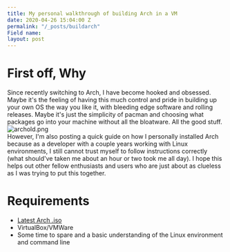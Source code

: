 ```yaml
---
title: My personal walkthrough of building Arch in a VM
date: 2020-04-26 15:04:00 Z
permalink: "/_posts/buildarch"
Field name: 
layout: post
---
```


# First off, Why

Since recently switching to Arch, I have become hooked and obsessed. Maybe it's the feeling of having this much control and pride in building up your own OS the way you like it, with bleeding edge software and rolling releases. Maybe it's just the simplicity of pacman and choosing what packages go into your machine without all the bloatware. All the good stuff. 
![archold.png](/uploads/archold.png)
<br/>
However, I'm also posting a quick guide on how I personally installed Arch because as a developer with a couple years working with Linux environments, I still cannot trust myself to follow instructions correctly (what should've taken me about an hour or two took me all day). I hope this helps out other fellow enthusiasts and users who are just about as clueless as I was trying to put this together.

# Requirements

* [Latest Arch .iso](https://www.archlinux.org/download/) 
* VirtualBox/VMWare
* Some time to spare and a basic understanding of the Linux environment and command line 



